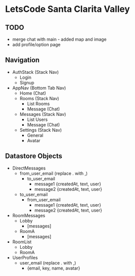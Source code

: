 # LetsCode Santa Clarita Valley

## TODO
- merge chat with main - added map and image
- add profile/option page

## Navigation

- AuthStack (Stack Nav)
  - Login
  - Signup
- AppNav (Bottom Tab Nav)
  - Home (Chat)
  - Rooms (Stack Nav)
    - List Rooms
    - Message (Chat)
  - Messages (Stack Nav)
    - List Users
    - Message (Chat)
  - Settings (Stack Nav)
    - General
    - Avatar

## Datastore Objects

- DirectMessages
  - from_user_email (replace . with ,)
    - to_user_email
      - message1 {createdAt, text, user}
      - message2 {createdAt, text, user}
  - to_user_email
    - from_user_email
      - message1 {createdAt, text, user}
      - message2 {createdAt, text, user}
- RoomMessages
  - Lobby
    - [messages]
  - RoomA
    - [messages]
- RoomList
  - Lobby
  - RoomA
- UserProfiles
  - user_email (replace . with ,)
    - {email, key, name, avatar}